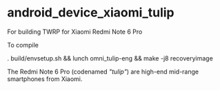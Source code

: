# android_device_xiaomi_tulip
For building TWRP for Xiaomi Redmi Note 6 Pro

To compile

. build/envsetup.sh && lunch omni_tulip-eng && make -j8 recoveryimage

The Redmi Note 6 Pro (codenamed _"tulip"_) are high-end mid-range smartphones from Xiaomi.

